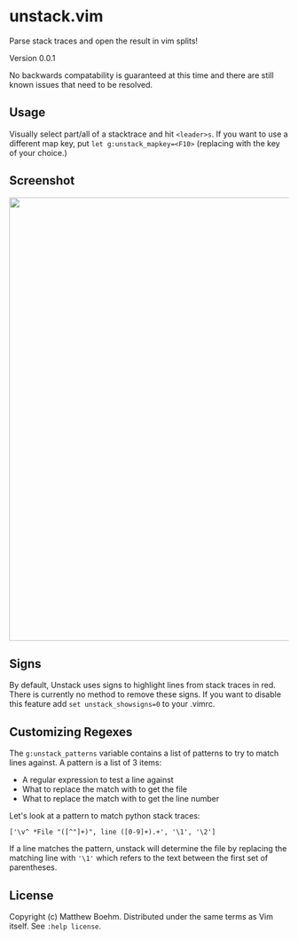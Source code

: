 unstack.vim
=============

Parse stack traces and open the result in vim splits!

Version 0.0.1

No backwards compatability is guaranteed at this time and there are still known issues that need to be resolved.


Usage
-----
Visually select part/all of a stacktrace and hit `<leader>s`. If you want to use a different map key, put `let g:unstack_mapkey=<F10>` (replacing <F10> with the key of your choice.)


Screenshot
----------
<img src="http://i.imgur.com/iQdg3.png" width="800"/>


Signs
-----
By default, Unstack uses signs to highlight lines from stack traces in red. There is currently no method to remove these signs. If you want to disable this feature add `set unstack_showsigns=0` to your .vimrc.


Customizing Regexes
-------------------
The `g:unstack_patterns` variable contains a list of patterns to try to match lines against. A pattern is a list of 3 items:

* A regular expression to test a line against
* What to replace the match with to get the file
* What to replace the match with to get the line number

Let's look at a pattern to match python stack traces:

`['\v^ *File "([^"]+)", line ([0-9]+).+', '\1', '\2']`

If a line matches the pattern, unstack will determine the file by replacing the matching line with `'\1'` which refers to the text between the first set of parentheses.

License
-------
Copyright (c) Matthew Boehm.  Distributed under the same terms as Vim itself.
See `:help license`.
